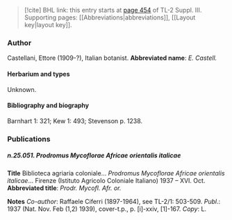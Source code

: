 > [!cite] BHL link: this entry starts at [page 454](https://www.biodiversitylibrary.org/page/33266761) of TL-2 Suppl. III.
> Supporting pages: [[Abbreviations|abbreviations]], [[Layout key|layout key]].

### Author

Castellani, Ettore (1909-?), Italian botanist. 
**Abbreviated name**: *E. Castell.*

#### Herbarium and types

Unknown.

#### Bibliography and biography

Barnhart 1: 321; Kew 1: 493; Stevenson p. 1238.

### Publications

##### n.25.051. Prodromus Mycoflorae Africae orientalis italicae

**Title**
Biblioteca agriaria coloniale... *Prodromus Mycoflorae Africae orientalis italicae*... Firenze (Istituto Agricolo Coloniale Italiano) 1937 – XVI. Oct.
**Abbreviated title**: *Prodr. Mycofl. Afr. or.*

**Notes**
*Co-author*: Raffaele Ciferri (1897-1964), see TL-2/1: 503-509.
*Publ*.: 1937 (Nat. Nov. Feb (1,2) 1939), cover-t.p., p. \[i\]-xxiv, \[1\]-167. *Copy*: L.

